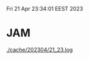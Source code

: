 Fri 21 Apr 23:34:01 EEST 2023
# JAM
<a href='./cache/202304/21_23.log'>./cache/202304/21_23.log</a>
